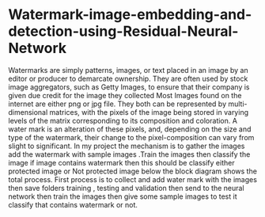 # Watermark-image-embedding-and-detection-using-Residual-Neural-Network
Watermarks are simply patterns, images, or text placed in an image by an editor or producer to demarcate ownership. They are often used by stock image aggregators, such as Getty Images, to ensure that their company is given due credit for the image they collected Most Images found on the internet are either png or jpg file. They both can be represented by multi-dimensional matrices, with the pixels of the image being stored in varying levels of the matrix corresponding to its composition and coloration. A water mark is an alteration of these pixels, and, depending on the size and type of the watermark, their change to the pixel-composition can vary from slight to significant. In my project the mechanism is to gather the images add the watermark with sample images .Train the images then classify the image if image contains watermark then this should  be classify either protected image or Not protected image below the block diagram shows the total process.
First process is to collect and add water mark with the images then save folders training , testing and validation then send to the neural network then train the images then give some sample images to test it classify that contains watermark or not.
